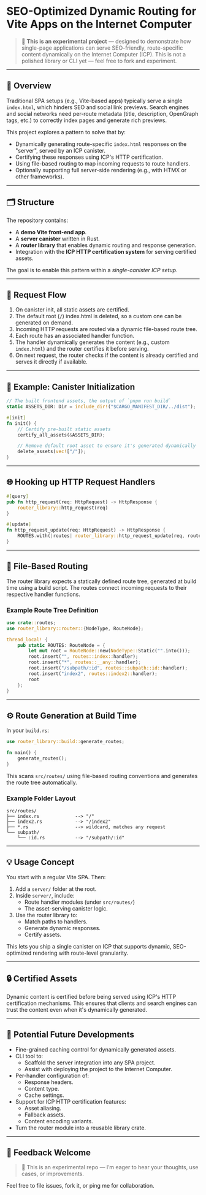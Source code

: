 # SEO-Optimized Dynamic Routing for Vite Apps on the Internet Computer

> 🧪 **This is an experimental project** — designed to demonstrate how single-page applications can serve SEO-friendly, route-specific content dynamically on the Internet Computer (ICP). This is not a polished library or CLI yet — feel free to fork and experiment.

---

## 🧠 Overview

Traditional SPA setups (e.g., Vite-based apps) typically serve a single `index.html`, which hinders SEO and social link previews. Search engines and social networks need per-route metadata (title, description, OpenGraph tags, etc.) to correctly index pages and generate rich previews.

This project explores a pattern to solve that by:

- Dynamically generating route-specific `index.html` responses on the "server", served by an ICP canister.
- Certifying these responses using ICP's HTTP certification.
- Using file-based routing to map incoming requests to route handlers.
- Optionally supporting full server-side rendering (e.g., with HTMX or other frameworks).

---

## 🗂 Structure

The repository contains:

- A **demo Vite front-end app**.
- A **server canister** written in Rust.
- A **router library** that enables dynamic routing and response generation.
- Integration with the **ICP HTTP certification system** for serving certified assets.

The goal is to enable this pattern within a _single-canister ICP setup_.

---

## 🔁 Request Flow

1. On canister init, all static assets are certified.
2. The default root (`/`) index.html is deleted, so a custom one can be generated on demand.
3. Incoming HTTP requests are routed via a dynamic file-based route tree.
4. Each route has an associated handler function.
5. The handler dynamically generates the content (e.g., custom `index.html`) and the router certifies it before serving.
6. On next request, the router checks if the content is already certified and serves it directly if available.

---

## 🧩 Example: Canister Initialization

```rust
// The built frontend assets, the output of `pnpm run build`
static ASSETS_DIR: Dir = include_dir!("$CARGO_MANIFEST_DIR/../dist");

#[init]
fn init() {
    // Certify pre-built static assets
    certify_all_assets(&ASSETS_DIR);

    // Remove default root asset to ensure it's generated dynamically
    delete_assets(vec!["/"]);
}
```

---

## 🌐 Hooking up HTTP Request Handlers

```rust
#[query]
pub fn http_request(req: HttpRequest) -> HttpResponse {
    router_library::http_request(req)
}

#[update]
fn http_request_update(req: HttpRequest) -> HttpResponse {
    ROUTES.with(|routes| router_library::http_request_update(req, routes))
}
```

---

## 🧭 File-Based Routing

The router library expects a statically defined route tree, generated at build time using a build script. The routes connect incoming requests to their respective handler functions.

### Example Route Tree Definition

```rust
use crate::routes;
use router_library::router::{NodeType, RouteNode};

thread_local! {
    pub static ROUTES: RouteNode = {
        let mut root = RouteNode::new(NodeType::Static("".into()));
        root.insert("", routes::index::handler);
        root.insert("*", routes::__any::handler);
        root.insert("/subpath/:id", routes::subpath::id::handler);
        root.insert("index2", routes::index2::handler);
        root
    };
}
```

---

## ⚙️ Route Generation at Build Time

In your `build.rs`:

```rust
use router_library::build::generate_routes;

fn main() {
    generate_routes();
}
```

This scans `src/routes/` using file-based routing conventions and generates the route tree automatically.

### Example Folder Layout

```
src/routes/
├── index.rs             --> "/"
├── index2.rs            --> "/index2"
├── *.rs                 --> wildcard, matches any request
└── subpath/
    └── :id.rs           --> "/subpath/:id"
```

---

## 💡 Usage Concept

You start with a regular Vite SPA. Then:

1. Add a `server/` folder at the root.
2. Inside `server/`, include:
   - Route handler modules (under `src/routes/`)
   - The asset-serving canister logic.
3. Use the router library to:
   - Match paths to handlers.
   - Generate dynamic responses.
   - Certify assets.

This lets you ship a single canister on ICP that supports dynamic, SEO-optimized rendering with route-level granularity.

---

## 🔒 Certified Assets

Dynamic content is certified before being served using ICP's HTTP certification mechanisms. This ensures that clients and search engines can trust the content even when it's dynamically generated.

---

## 🔮 Potential Future Developments

- Fine-grained caching control for dynamically generated assets.
- CLI tool to:
  - Scaffold the server integration into any SPA project.
  - Assist with deploying the project to the Internet Computer.
- Per-handler configuration of:
  - Response headers.
  - Content type.
  - Cache settings.
- Support for ICP HTTP certification features:
  - Asset aliasing.
  - Fallback assets.
  - Content encoding variants.
- Turn the router module into a reusable library crate.

---

## 📣 Feedback Welcome

> 💬 This is an experimental repo — I’m eager to hear your thoughts, use cases, or improvements.

Feel free to file issues, fork it, or ping me for collaboration.
